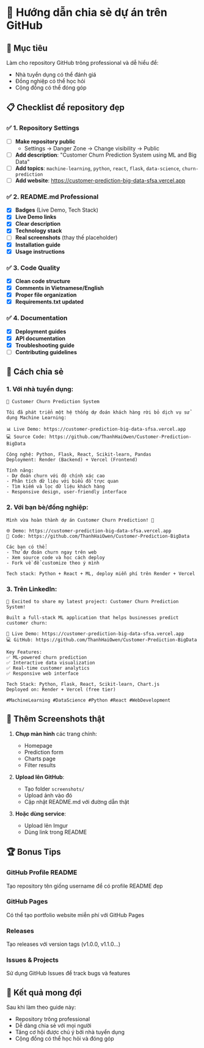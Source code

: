 # 🌟 Hướng dẫn chia sẻ dự án trên GitHub

## 🎯 Mục tiêu
Làm cho repository GitHub trông professional và dễ hiểu để:
- Nhà tuyển dụng có thể đánh giá
- Đồng nghiệp có thể học hỏi
- Cộng đồng có thể đóng góp

## 📋 Checklist để repository đẹp

### ✅ 1. Repository Settings
- [ ] **Make repository public**
  - Settings → Danger Zone → Change visibility → Public
- [ ] **Add description**: "Customer Churn Prediction System using ML and Big Data"
- [ ] **Add topics**: `machine-learning`, `python`, `react`, `flask`, `data-science`, `churn-prediction`
- [ ] **Add website**: https://customer-prediction-big-data-sfsa.vercel.app

### ✅ 2. README.md Professional
- [x] **Badges** (Live Demo, Tech Stack)
- [x] **Live Demo links**
- [x] **Clear description**
- [x] **Technology stack**
- [ ] **Real screenshots** (thay thế placeholder)
- [x] **Installation guide**
- [x] **Usage instructions**

### ✅ 3. Code Quality
- [x] **Clean code structure**
- [x] **Comments in Vietnamese/English**
- [x] **Proper file organization**
- [x] **Requirements.txt updated**

### ✅ 4. Documentation
- [x] **Deployment guides**
- [x] **API documentation**
- [x] **Troubleshooting guide**
- [ ] **Contributing guidelines**

## 🚀 Cách chia sẻ

### **1. Với nhà tuyển dụng:**
```
🎯 Customer Churn Prediction System

Tôi đã phát triển một hệ thống dự đoán khách hàng rời bỏ dịch vụ sử dụng Machine Learning:

📊 Live Demo: https://customer-prediction-big-data-sfsa.vercel.app
💻 Source Code: https://github.com/ThanhHaiOwen/Customer-Prediction-BigData

Công nghệ: Python, Flask, React, Scikit-learn, Pandas
Deployment: Render (Backend) + Vercel (Frontend)

Tính năng:
- Dự đoán churn với độ chính xác cao
- Phân tích dữ liệu với biểu đồ trực quan
- Tìm kiếm và lọc dữ liệu khách hàng
- Responsive design, user-friendly interface
```

### **2. Với bạn bè/đồng nghiệp:**
```
Mình vừa hoàn thành dự án Customer Churn Prediction! 🚀

🌐 Demo: https://customer-prediction-big-data-sfsa.vercel.app
📂 Code: https://github.com/ThanhHaiOwen/Customer-Prediction-BigData

Các bạn có thể:
- Thử dự đoán churn ngay trên web
- Xem source code và học cách deploy
- Fork về để customize theo ý mình

Tech stack: Python + React + ML, deploy miễn phí trên Render + Vercel
```

### **3. Trên LinkedIn:**
```
🎉 Excited to share my latest project: Customer Churn Prediction System!

Built a full-stack ML application that helps businesses predict customer churn:

🔗 Live Demo: https://customer-prediction-big-data-sfsa.vercel.app
💻 GitHub: https://github.com/ThanhHaiOwen/Customer-Prediction-BigData

Key Features:
✅ ML-powered churn prediction
✅ Interactive data visualization
✅ Real-time customer analytics
✅ Responsive web interface

Tech Stack: Python, Flask, React, Scikit-learn, Chart.js
Deployed on: Render + Vercel (free tier)

#MachineLearning #DataScience #Python #React #WebDevelopment
```

## 📸 Thêm Screenshots thật

1. **Chụp màn hình** các trang chính:
   - Homepage
   - Prediction form
   - Charts page
   - Filter results

2. **Upload lên GitHub**:
   - Tạo folder `screenshots/`
   - Upload ảnh vào đó
   - Cập nhật README.md với đường dẫn thật

3. **Hoặc dùng service**:
   - Upload lên Imgur
   - Dùng link trong README

## 🏆 Bonus Tips

### **GitHub Profile README**
Tạo repository tên giống username để có profile README đẹp

### **GitHub Pages**
Có thể tạo portfolio website miễn phí với GitHub Pages

### **Releases**
Tạo releases với version tags (v1.0.0, v1.1.0...)

### **Issues & Projects**
Sử dụng GitHub Issues để track bugs và features

## 🎯 Kết quả mong đợi

Sau khi làm theo guide này:
- Repository trông professional
- Dễ dàng chia sẻ với mọi người
- Tăng cơ hội được chú ý bởi nhà tuyển dụng
- Cộng đồng có thể học hỏi và đóng góp
